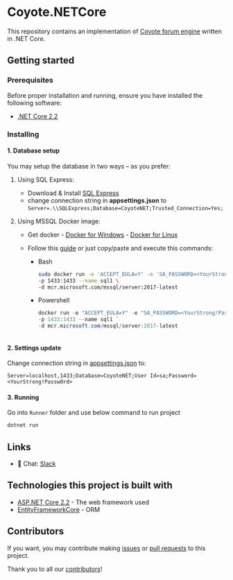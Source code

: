 # Coyote.NETCore

This repository contains an implementation of [Coyote forum engine](https://github.com/adam-boduch/coyote) written in .NET Core.

## Getting started

### Prerequisites

Before proper installation and running, ensure you have installed the following software:
* [.NET Core 2.2](https://dotnet.microsoft.com/download/dotnet-core/2.2)

### Installing

#### 1. Database setup

You may setup the database in two ways – as you prefer:

1. Using SQL Express:
	
	* Download & Install [SQL Express](https://www.microsoft.com/pl-pl/sql-server/sql-server-editions-express)
	* change connection string in **appsettings.json** to ``Server=.\\SQLExpress;Database=CoyoteNET;Trusted_Connection=Yes;``

2. Using MSSQL Docker image:

	* Get docker
        	- [Docker for Windows](https://docs.docker.com/docker-for-windows/install/)
        	- [Docker for Linux](https://docs.docker.com/install/linux/docker-ce/centos/)
	* Follow this [guide](https://docs.microsoft.com/en-us/sql/linux/quickstart-install-connect-docker?view=sql-server-2017) or just copy/paste and execute this commands:
	
		- Bash

			```bash
			sudo docker run -e 'ACCEPT_EULA=Y' -e 'SA_PASSWORD=<YourStrong!Passw0rd>' \
			-p 1433:1433 --name sql1 \
			-d mcr.microsoft.com/mssql/server:2017-latest
			```

		- Powershell

			```powershell
			docker run -e "ACCEPT_EULA=Y" -e "SA_PASSWORD=<YourStrong!Passw0rd>" `
			-p 1433:1433 --name sql1 `
			-d mcr.microsoft.com/mssql/server:2017-latest
		```

#### 2. Settings update

Change connection string in [appsettings.json](https://github.com/dotNETSanta/Coyote.NETCore/blob/master/Runner/appsettings.json) to:

```string
Server=localhost,1433;Database=CoyoteNET;User Id=sa;Password=<YourStrong!Passw0rd>
```

#### 3. Running

Go into `Runner` folder and use below command to run project

```bash
dotnet run
```

## Links

* 💬 Chat: [Slack](https://join.slack.com/t/coyotenetcore/shared_invite/enQtNTg3NDQ5NzA5OTcyLTNlYWU1YmY1Yjg0Yzc2MDFjMzU3NTZkNjIzNDdkODE1NGE5NTQwZDA4Y2UyMWRkOWMyZGJkYmIzZTlkYjA5OWE)

## Technologies this project is built with

* [ASP.NET Core 2.2](https://docs.microsoft.com/pl-pl/aspnet/core/?view=aspnetcore-2.2) - The web framework used
* [EntityFrameworkCore](https://github.com/aspnet/EntityFrameworkCore) - ORM

## Contributors

If you want, you may contribute making [issues](https://github.com/dotNETSanta/Coyote.NETCore/issues) or [pull requests]() to this project.

Thank you to all our [contributors](https://github.com/dotNETSanta/Coyote.NETCore/graphs/contributors)!
